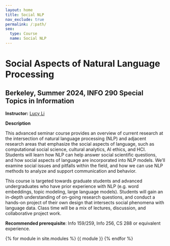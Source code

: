 ```yaml
---
layout: home
title: Social NLP
nav_exclude: true
permalink: /:path/
seo:
  type: Course
  name: Social NLP
---
```

# Social Aspects of Natural Language Processing

## Berkeley, Summer 2024, INFO 290 Special Topics in Information

**Instructor:** [Lucy Li](https://lucy3.github.io/)

**Description**

This advanced seminar course provides an overview of current research at the intersection of natural language processing (NLP) and adjacent research areas that emphasize the social aspects of language, such as computational social science, cultural analytics, AI ethics, and HCI. Students will learn how NLP can help answer social scientific questions, and how social aspects of language are incorporated into NLP models. We’ll examine social issues and pitfalls within the field, and how we can use NLP methods to analyze and support communication and behavior. 

This course is targeted towards graduate students and advanced undergraduates who have prior experience with NLP (e.g. word embeddings, topic modeling, large language models). Students will gain an in-depth understanding of on-going research questions, and conduct a hands-on project of their own design that intersects social phenomena with language data. Class time will be a mix of lectures, discussion, and collaborative project work. 

**Recommended prerequisite**: Info 159/259, Info 256, CS 288 or equivalent experience.

{% for module in site.modules %}
{{ module }}
{% endfor %}